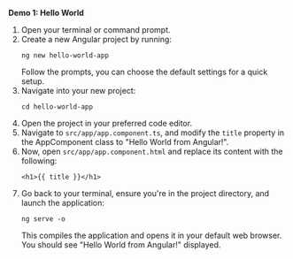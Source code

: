 **Demo 1: Hello World**
1. Open your terminal or command prompt.
2. Create a new Angular project by running:
   ```
   ng new hello-world-app
   ```
   Follow the prompts, you can choose the default settings for a quick setup.
3. Navigate into your new project:
   ```
   cd hello-world-app
   ```
4. Open the project in your preferred code editor.
5. Navigate to `src/app/app.component.ts`, and modify the `title` property in the AppComponent class to "Hello World from Angular!".
6. Now, open `src/app/app.component.html` and replace its content with the following:
   ```
   <h1>{{ title }}</h1>
   ```
7. Go back to your terminal, ensure you're in the project directory, and launch the application:
   ```
   ng serve -o
   ```
   This compiles the application and opens it in your default web browser. You should see "Hello World from Angular!" displayed.
